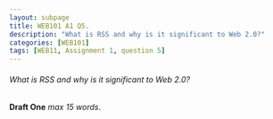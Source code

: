 ```yaml
---
layout: subpage
title: WEB101 A1 Q5.
description: "What is RSS and why is it significant to Web 2.0?"
categories: [WEB101]
tags: [WEB11, Assignment 1, question 5]
---
```


###### What is RSS and why is it significant to Web 2.0?
**Draft One** *max 15 words*.



